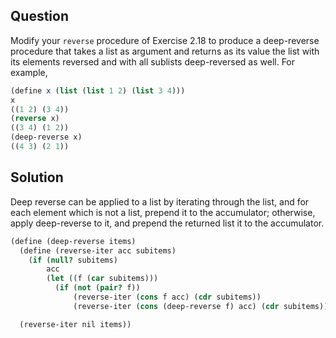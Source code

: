Question
---
Modify your `reverse` procedure of Exercise 2.18 to produce a deep-reverse procedure that takes a list as argument and returns as its value the list with its elements reversed and with all sublists deep-reversed as well. For example,

```scheme
(define x (list (list 1 2) (list 3 4)))
x
((1 2) (3 4))
(reverse x)
((3 4) (1 2))
(deep-reverse x)
((4 3) (2 1))
```

Solution
---
Deep reverse can be applied to a list by iterating through the list, and for each element which is not a list, prepend it to the accumulator; otherwise, apply deep-reverse to it, and prepend the returned list it to the accumulator.

```scheme
(define (deep-reverse items)
  (define (reverse-iter acc subitems)
    (if (null? subitems)
        acc
        (let ((f (car subitems)))
          (if (not (pair? f))
              (reverse-iter (cons f acc) (cdr subitems))
              (reverse-iter (cons (deep-reverse f) acc) (cdr subitems))))))

  (reverse-iter nil items))
```